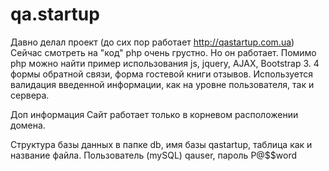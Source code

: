 # qa.startup

Давно делал проект (до сих пор работает http://qastartup.com.ua)
Сейчас смотреть на "код" php очень грустно. Но он работает.
Помимо php можно найти пример использования js, jquery, AJAX, Bootstrap 3. 
4 формы обратной связи, форма гостевой книги отзывов. Используется валидация введенной информации,
как на уровне пользователя, так и сервера.

Доп информация
Сайт работает только в корневом расположении домена.

Структура базы данных в папке db, имя базы qastartup, таблица как и название файла.
Пользователь (mySQL) qauser, пароль P@$$word

